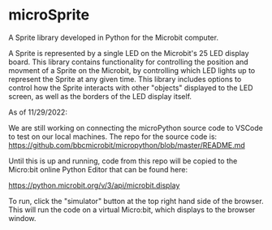 # microSprite
A Sprite library developed in Python for the Microbit computer. 

A Sprite is represented by a single LED on the Microbit's 25 LED display board. This library contains functionality for controlling the position and movment of a Sprite on the Microbit, by controlling which LED lights up to represent the Sprite at any given time. This library includes options to control how the Sprite interacts with other "objects" displayed to the LED screen, as well as the borders of the LED display itself.


As of 11/29/2022:

We are still working on connecting the microPython source code to VSCode to test on our local machines. 
The repo for the source code is:
https://github.com/bbcmicrobit/micropython/blob/master/README.md

Until this is up and running, code from this repo will be copied to the Micro:bit online Python Editor that can be found here:

https://python.microbit.org/v/3/api/microbit.display

To run, click the "simulator" button at the top right hand side of the browser. This will run the code on a virtual Micro:bit, which displays to the browser window.
